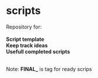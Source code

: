 # scripts
Repository for: <br><br>
**Script template** <br>
**Keep track ideas** <br>
**Usefull completed scripts** <br><br>



Note: **FINAL_** is tag for ready scrips
